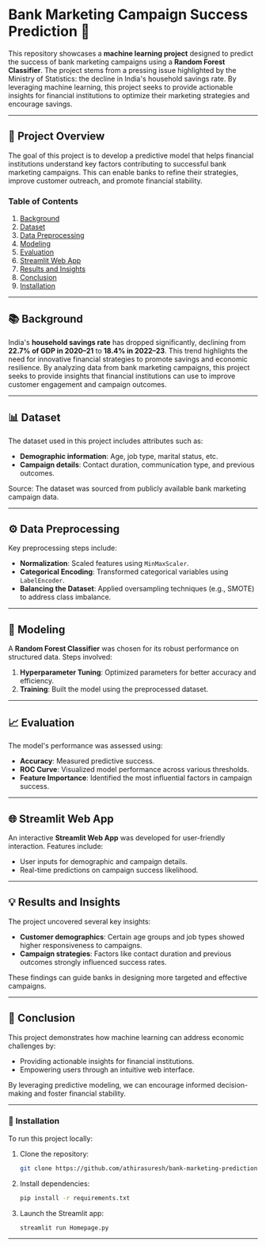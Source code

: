 # Bank Marketing Campaign Success Prediction 🚀

This repository showcases a **machine learning project** designed to predict the success of bank marketing campaigns using a **Random Forest Classifier**. The project stems from a pressing issue highlighted by the Ministry of Statistics: the decline in India's household savings rate. By leveraging machine learning, this project seeks to provide actionable insights for financial institutions to optimize their marketing strategies and encourage savings.

---

## 🌟 **Project Overview**

The goal of this project is to develop a predictive model that helps financial institutions understand key factors contributing to successful bank marketing campaigns. This can enable banks to refine their strategies, improve customer outreach, and promote financial stability.

### **Table of Contents**
1. [Background](#background)
2. [Dataset](#dataset)
3. [Data Preprocessing](#data-preprocessing)
4. [Modeling](#modeling)
5. [Evaluation](#evaluation)
6. [Streamlit Web App](#streamlit-web-app)
7. [Results and Insights](#results-and-insights)
8. [Conclusion](#conclusion)
9. [Installation](#installation)

---

## 📚 **Background**
India's **household savings rate** has dropped significantly, declining from **22.7% of GDP in 2020–21** to **18.4% in 2022–23**. This trend highlights the need for innovative financial strategies to promote savings and economic resilience. By analyzing data from bank marketing campaigns, this project seeks to provide insights that financial institutions can use to improve customer engagement and campaign outcomes.

---

## 📊 **Dataset**
The dataset used in this project includes attributes such as:
- **Demographic information**: Age, job type, marital status, etc.
- **Campaign details**: Contact duration, communication type, and previous outcomes.

Source: The dataset was sourced from publicly available bank marketing campaign data.

---

## ⚙️ **Data Preprocessing**
Key preprocessing steps include:
- **Normalization**: Scaled features using `MinMaxScaler`.
- **Categorical Encoding**: Transformed categorical variables using `LabelEncoder`.
- **Balancing the Dataset**: Applied oversampling techniques (e.g., SMOTE) to address class imbalance.

---

## 🧠 **Modeling**
A **Random Forest Classifier** was chosen for its robust performance on structured data. Steps involved:
1. **Hyperparameter Tuning**: Optimized parameters for better accuracy and efficiency.
2. **Training**: Built the model using the preprocessed dataset.

---

## 📈 **Evaluation**
The model's performance was assessed using:
- **Accuracy**: Measured predictive success.
- **ROC Curve**: Visualized model performance across various thresholds.
- **Feature Importance**: Identified the most influential factors in campaign success.

---

## 🌐 **Streamlit Web App**
An interactive **Streamlit Web App** was developed for user-friendly interaction. Features include:
- User inputs for demographic and campaign details.
- Real-time predictions on campaign success likelihood.

---

## 💡 **Results and Insights**
The project uncovered several key insights:
- **Customer demographics**: Certain age groups and job types showed higher responsiveness to campaigns.
- **Campaign strategies**: Factors like contact duration and previous outcomes strongly influenced success rates.

These findings can guide banks in designing more targeted and effective campaigns.

---

## 🏁 **Conclusion**
This project demonstrates how machine learning can address economic challenges by:
- Providing actionable insights for financial institutions.
- Empowering users through an intuitive web interface.

By leveraging predictive modeling, we can encourage informed decision-making and foster financial stability.

---

### 🔧 **Installation**
To run this project locally:
1. Clone the repository:  
   ```bash
   git clone https://github.com/athirasuresh/bank-marketing-prediction.git
   ```
2. Install dependencies:  
   ```bash
   pip install -r requirements.txt
   ```
3. Launch the Streamlit app:  
   ```bash
   streamlit run Homepage.py
   ```

---
